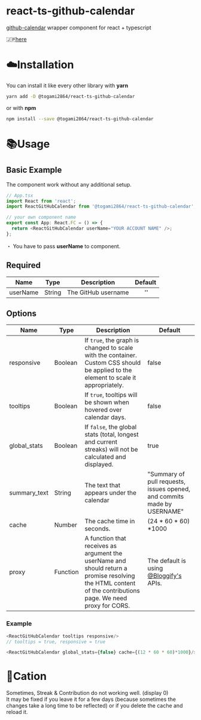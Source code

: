 # react-ts-github-calendar

[github-calendar](https://github.com/IonicaBizau/github-calendar) wrapper component for react + typescript

🇯🇵[here](https://github.com/togami2864/react-ts-github-calendar/tree/main/ja)

# :cloud:Installation

You can install it like every other library with **yarn**

```sh
yarn add -D @togami2864/react-ts-github-calendar
```

or with **npm**

```sh
npm install --save @togami2864/react-ts-github-calendar
```

# :books:Usage

## Basic Example

The component work without any additional setup.

```js
// App.tsx
import React from 'react';
import ReactGitHubCalendar from '@togami2864/react-ts-github-calendar';

// your own component name
export const App: React.FC = () => {
  return <ReactGitHubCalendar userName="YOUR ACCOUNT NAME" />;
};
```

・ You have to pass **userName** to component.

## Required

| Name     | Type   | Description         | Default                                |
| -------- | ------ | ------------------- | -------------------------------------- |
| userName | String | The GitHub username | &nbsp;&nbsp;&nbsp;&nbsp;&nbsp;&nbsp;'' |

## Options

| Name         | Type     | Description                                                                                                                                                 | Default                                                                 |
| ------------ | -------- | ----------------------------------------------------------------------------------------------------------------------------------------------------------- | ----------------------------------------------------------------------- |
| responsive   | Boolean  | If `true`, the graph is changed to scale with the container. Custom CSS should be applied to the element to scale it appropriately.                         | false                                                                   |
| tooltips     | Boolean  | If `true`, tooltips will be shown when hovered over calendar days.                                                                                          | false                                                                   |
| global_stats | Boolean  | If `false`, the global stats (total, longest and current streaks) will not be calculated and displayed.                                                     | true                                                                    |
| summary_text | String   | The text that appears under the calendar                                                                                                                    | "Summary of pull requests, issues opened, and commits made by USERNAME" |
| cache        | Number   | The cache time in seconds.                                                                                                                                  | (24 \* 60 \* 60) \*1000                                                 |
| proxy        | Function | A function that receives as argument the userName and should return a promise resolving the HTML content of the contributions page. We need proxy for CORS. | The default is using [@Bloggify's ](https://github.com/Bloggify)APIs.   |

### Example

```js
<ReactGitHubCalendar tooltips responsive/>
// tooltips = true, responsive = true

<ReactGitHubCalendar global_stats={false} cache={(12 * 60 * 60)*1000}/>
```

# :rotating_light:Cation

Sometimes, Streak & Contribution do not working well. (display 0)<br/>
It may be fixed if you leave it for a few days (because sometimes the changes take a long time to be reflected) or if you delete the cache and reload it.
